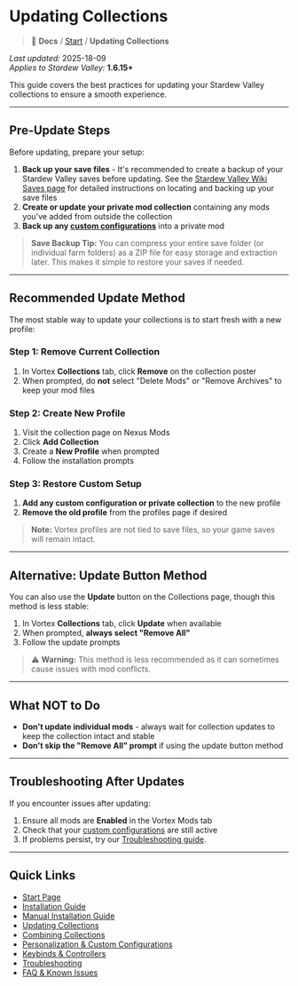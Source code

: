 # Updating Collections

> 📂 **Docs** / [Start](/start.md) / **Updating Collections**

*Last updated:* 2025-18-09  
*Applies to Stardew Valley:* **1.6.15+**

This guide covers the best practices for updating your Stardew Valley collections to ensure a smooth experience.

---

## Pre-Update Steps

Before updating, prepare your setup:

1. **Back up your save files** - It's recommended to create a backup of your Stardew Valley saves before updating. See the [Stardew Valley Wiki Saves page](https://www.stardewvalleywiki.com/Saves) for detailed instructions on locating and backing up your save files
2. **Create or update your private mod collection** containing any mods you've added from outside the collection
3. **Back up any [custom configurations](/personalization.md)** into a private mod

> **Save Backup Tip:** You can compress your entire save folder (or individual farm folders) as a ZIP file for easy storage and extraction later. This makes it simple to restore your saves if needed.

---

## Recommended Update Method

The most stable way to update your collections is to start fresh with a new profile:

### Step 1: Remove Current Collection
1. In Vortex **Collections** tab, click **Remove** on the collection poster
2. When prompted, do **not** select "Delete Mods" or "Remove Archives" to keep your mod files

### Step 2: Create New Profile
1. Visit the collection page on Nexus Mods
2. Click **Add Collection**
3. Create a **New Profile** when prompted
4. Follow the installation prompts

### Step 3: Restore Custom Setup
1. **Add any custom configuration or private collection** to the new profile
2. **Remove the old profile** from the profiles page if desired

> **Note:** Vortex profiles are not tied to save files, so your game saves will remain intact.

---

## Alternative: Update Button Method

You can also use the **Update** button on the Collections page, though this method is less stable:

1. In Vortex **Collections** tab, click **Update** when available
2. When prompted, **always select "Remove All"**
3. Follow the update prompts

> ⚠️ **Warning:** This method is less recommended as it can sometimes cause issues with mod conflicts.

---

## What NOT to Do

- **Don't update individual mods** - always wait for collection updates to keep the collection intact and stable
- **Don't skip the "Remove All" prompt** if using the update button method

---

## Troubleshooting After Updates

If you encounter issues after updating:

1. Ensure all mods are **Enabled** in the Vortex Mods tab
2. Check that your [custom configurations](/personalization.md) are still active
3. If problems persist, try our [Troubleshooting guide](/troubleshooting.md).

---

## Quick Links

- [Start Page](/start.md)  
- [Installation Guide](/install.md)  
- [Manual Installation Guide](/manual-install.md)  
- [Updating Collections](/updating.md)  
- [Combining Collections](/combining.md)  
- [Personalization & Custom Configurations](/personalization.md)  
- [Keybinds & Controllers](/keybinds.md)  
- [Troubleshooting](/troubleshooting.md)  
- [FAQ & Known Issues](/faq-and-known-issues.md)  

